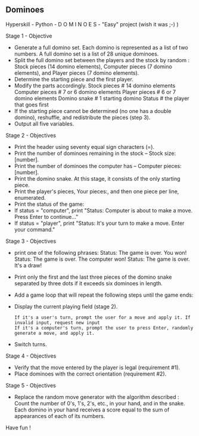## Dominoes
Hyperskill - Python -  D O M I N O E S - "Easy" project (wish it was ;-) )


Stage 1 - Objective

  - Generate a full domino set. Each domino is represented as a list of two numbers. A full domino set is a list of 28 unique dominoes.
  - Split the full domino set between the players and the stock by random :  Stock pieces (14 domino elements), Computer pieces (7 domino elements), and Player pieces (7 domino elements).
  - Determine the starting piece and the first player.
  - Modify the parts accordingly. 
        Stock pieces      # 14 domino elements
        Computer pieces   # 7 or 6 domino elements
        Player pieces     # 6 or 7 domino elements
        Domino snake      # 1 starting domino
        Status            # the player that goes first
  - If the starting piece cannot be determined (no one has a double domino), reshuffle, and redistribute the pieces (step 3).
  - Output all five variables.


Stage 2 - Objectives

  - Print the header using seventy equal sign characters (=).
  - Print the number of dominoes remaining in the stock – Stock size: [number].
  - Print the number of dominoes the computer has – Computer pieces: [number].
  - Print the domino snake. At this stage, it consists of the only starting piece.
  - Print the player's pieces, Your pieces:, and then one piece per line, enumerated.
  - Print the status of the game:
  - If status = "computer", print "Status: Computer is about to make a move. Press Enter to continue..."
  - If status = "player", print "Status: It's your turn to make a move. Enter your command."


Stage 3 - Objectives

  - print one of the following phrases:
        Status: The game is over. You won!
        Status: The game is over. The computer won!
        Status: The game is over. It's a draw!

  - Print only the first and the last three pieces of the domino snake separated by three dots if it exceeds six dominoes in length.
  - Add a game loop that will repeat the following steps until the game ends:
  - Display the current playing field (stage 2).

        If it's a user's turn, prompt the user for a move and apply it. If invalid input, request new input
        If it's a computer's turn, prompt the user to press Enter, randomly generate a move, and apply it.

  - Switch turns.
  
  
Stage 4 - Objectives

 - Verify that the move entered by the player is legal (requirement #1).
 - Place dominoes with the correct orientation (requirement #2).


Stage 5 - Objectives

  - Replace the random move generator with the algorithm described : 
        Count the number of 0's, 1's, 2's, etc., in your hand, and in the snake.
        Each domino in your hand receives a score equal to the sum of appearances of each of its numbers.
        
Have fun ! 
